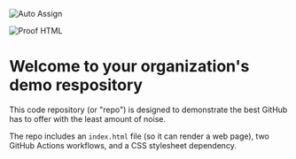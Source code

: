 ![Auto Assign](https://github.com/ThinkinCoin/demo-repository/actions/workflows/auto-assign.yml/badge.svg)

![Proof HTML](https://github.com/ThinkinCoin/demo-repository/actions/workflows/proof-html.yml/badge.svg)

# Welcome to your organization's demo respository
This code repository (or "repo") is designed to demonstrate the best GitHub has to offer with the least amount of noise.

The repo includes an `index.html` file (so it can render a web page), two GitHub Actions workflows, and a CSS stylesheet dependency.

